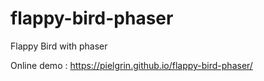 # flappy-bird-phaser
Flappy Bird with phaser

Online demo : https://pielgrin.github.io/flappy-bird-phaser/
